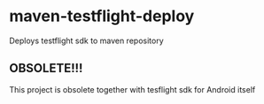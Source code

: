 # maven-testflight-deploy
Deploys testflight sdk to maven repository

## OBSOLETE!!!
This project is obsolete together with tesflight sdk for Android itself
